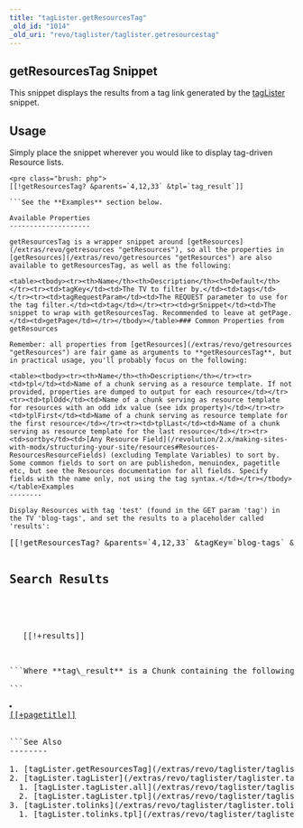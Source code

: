 ```yaml
---
title: "tagLister.getResourcesTag"
_old_id: "1014"
_old_uri: "revo/taglister/taglister.getresourcestag"
---
```


getResourcesTag Snippet
-----------------------

This snippet displays the results from a tag link generated by the [tagLister](/extras/revo/taglister/taglister.getresourcestag "tagLister.getResourcesTag") snippet.

Usage
-----

Simply place the snippet wherever you would like to display tag-driven Resource lists.

```
<pre class="brush: php">
[[!getResourcesTag? &parents=`4,12,33` &tpl=`tag_result`]]

```See the **Examples** section below.

Available Properties
--------------------

getResourcesTag is a wrapper snippet around [getResources](/extras/revo/getresources "getResources"), so all the properties in [getResources](/extras/revo/getresources "getResources") are also available to getResourcesTag, as well as the following:

<table><tbody><tr><th>Name</th><th>Description</th><th>Default</th></tr><tr><td>tagKey</td><td>The TV to filter by.</td><td>tags</td></tr><tr><td>tagRequestParam</td><td>The REQUEST parameter to use for the tag filter.</td><td>tag</td></tr><tr><td>grSnippet</td><td>The snippet to wrap with getResourcesTag. Recommended to leave at getPage.</td><td>getPage</td></tr></tbody></table>### Common Properties from getResources

Remember: all properties from [getResources](/extras/revo/getresources "getResources") are fair game as arguments to **getResourcesTag**, but in practical usage, you'll probably focus on the following:

<table><tbody><tr><th>Name</th><th>Description</th></tr><tr><td>tpl</td><td>Name of a chunk serving as a resource template. If not provided, properties are dumped to output for each resource</td></tr><tr><td>tplOdd</td><td>Name of a chunk serving as resource template for resources with an odd idx value (see idx property)</td></tr><tr><td>tplFirst</td><td>Name of a chunk serving as resource template for the first resource</td></tr><tr><td>tplLast</td><td>Name of a chunk serving as resource template for the last resource</td></tr><tr><td>sortby</td><td>[Any Resource Field](/revolution/2.x/making-sites-with-modx/structuring-your-site/resources#Resources-ResourcesResourceFields) (excluding Template Variables) to sort by. Some common fields to sort on are publishedon, menuindex, pagetitle etc, but see the Resources documentation for all fields. Specify fields with the name only, not using the tag syntax.</td></tr></tbody></table>Examples
--------

Display Resources with tag 'test' (found in the GET param 'tag') in the TV 'blog-tags', and set the results to a placeholder called 'results':

```
<pre class="brush: php">
[[!getResourcesTag? &parents=`4,12,33` &tagKey=`blog-tags` &toPlaceholder=`results` &tpl=`tag_result`]]

<h2>Search Results</h2>

<ul>
[[!+results]]
</ul>

```Where **tag\_result** is a Chunk containing the following:

```
<pre class="brush: php">
<li>
<a href="[[~[[+id]]]]">[[+pagetitle]]</a>
</li>

```See Also
--------

1. [tagLister.getResourcesTag](/extras/revo/taglister/taglister.getresourcestag)
2. [tagLister.tagLister](/extras/revo/taglister/taglister.taglister)
  1. [tagLister.tagLister.all](/extras/revo/taglister/taglister.taglister/taglister.taglister.all)
  2. [tagLister.tagLister.tpl](/extras/revo/taglister/taglister.taglister/taglister.taglister.tpl)
3. [tagLister.tolinks](/extras/revo/taglister/taglister.tolinks)
  1. [tagLister.tolinks.tpl](/extras/revo/taglister/taglister.tolinks/taglister.tolinks.tpl)